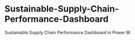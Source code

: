 # Sustainable-Supply-Chain-Performance-Dashboard
Sustainable Supply Chain Performance Dashboard in Power BI
